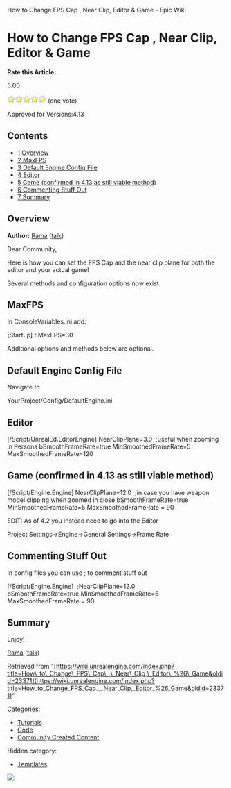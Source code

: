 How to Change FPS Cap , Near Clip, Editor & Game - Epic Wiki                    

How to Change FPS Cap , Near Clip, Editor & Game
================================================

**Rate this Article:**

5.00

![](/extensions/VoteNY/images/star_on.gif)![](/extensions/VoteNY/images/star_on.gif)![](/extensions/VoteNY/images/star_on.gif)![](/extensions/VoteNY/images/star_on.gif)![](/extensions/VoteNY/images/star_on.gif) (one vote)

Approved for Versions:4.13

Contents
--------

*   [1 Overview](#Overview)
*   [2 MaxFPS](#MaxFPS)
*   [3 Default Engine Config File](#Default_Engine_Config_File)
*   [4 Editor](#Editor)
*   [5 Game (confirmed in 4.13 as still viable method)](#Game_.28confirmed_in_4.13_as_still_viable_method.29)
*   [6 Commenting Stuff Out](#Commenting_Stuff_Out)
*   [7 Summary](#Summary)

Overview
--------

**Author:** [Rama](/User:Rama "User:Rama") ([talk](/User_talk:Rama "User talk:Rama"))

Dear Community,

Here is how you can set the FPS Cap and the near clip plane for both the editor and your actual game!

Several methods and configuration options now exist.

MaxFPS
------

In ConsoleVariables.ini add:

  \[Startup\]
  t.MaxFPS=30

Additional options and methods below are optional.

Default Engine Config File
--------------------------

Navigate to

 YourProject/Config/DefaultEngine.ini

Editor
------

 \[/Script/UnrealEd.EditorEngine\]
 NearClipPlane=3.0     ;useful when zooming in Persona
 bSmoothFrameRate=true
 MinSmoothedFrameRate=5
 MaxSmoothedFrameRate=120

Game (confirmed in 4.13 as still viable method)
-----------------------------------------------

 \[/Script/Engine.Engine\]
 NearClipPlane=12.0     ;in case you have weapon model clipping when zoomed in close
 bSmoothFrameRate=true 
 MinSmoothedFrameRate=5
 MaxSmoothedFrameRate = 90

  
EDIT: As of 4.2 you instead need to go into the Editor

 Project Settings->Engine->General Settings->Frame Rate

Commenting Stuff Out
--------------------

In config files you can use ; to comment stuff out

 \[/Script/Engine.Engine\]
 ;NearClipPlane=12.0    
 bSmoothFrameRate=true 
 MinSmoothedFrameRate=5
 MaxSmoothedFrameRate = 90

Summary
-------

Enjoy!

[Rama](/User:Rama "User:Rama") ([talk](/User_talk:Rama "User talk:Rama"))

Retrieved from "[https://wiki.unrealengine.com/index.php?title=How\_to\_Change\_FPS\_Cap\_,\_Near\_Clip,\_Editor\_%26\_Game&oldid=23371](https://wiki.unrealengine.com/index.php?title=How_to_Change_FPS_Cap_,_Near_Clip,_Editor_%26_Game&oldid=23371)"

[Categories](/Special:Categories "Special:Categories"):

*   [Tutorials](/Category:Tutorials "Category:Tutorials")
*   [Code](/Category:Code "Category:Code")
*   [Community Created Content](/Category:Community_Created_Content "Category:Community Created Content")

Hidden category:

*   [Templates](/Category:Templates "Category:Templates")

  ![](https://tracking.unrealengine.com/track.png)